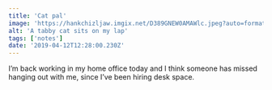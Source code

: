 ```yaml
---
title: 'Cat pal'
image: 'https://hankchizljaw.imgix.net/D389GNEW0AMAWlc.jpeg?auto=format&q=60'
alt: 'A tabby cat sits on my lap'
tags: ['notes'] 
date: '2019-04-12T12:28:00.230Z'
---
```

I’m back working in my home office today and I think someone has missed hanging out with me, since I’ve been hiring desk space.